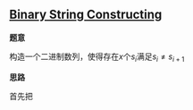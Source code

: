 ## [Binary String Constructing](http://codeforces.com/contest/1003/problem/B)

**题意**

构造一个二进制数列，使得存在$x$个$s_i$满足$s_i\neq s_{i+1}$ 

**思路**

首先把
